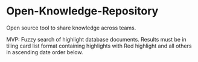 # Open-Knowledge-Repository
Open source tool to share knowledge across teams.

MVP: Fuzzy search of highlight database documents. Results must be in tiling card list format containing highlights with Red highlight and all others in ascending date order below.
